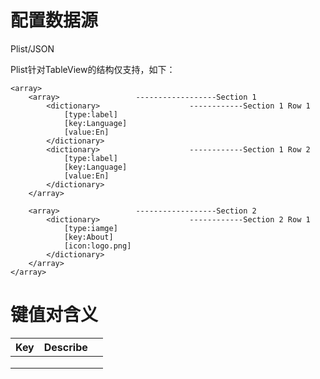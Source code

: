 

# 配置数据源

Plist/JSON

Plist针对TableView的结构仅支持，如下：

    <array>
        <array>                 ------------------Section 1
            <dictionary>                    ------------Section 1 Row 1
                [type:label]
                [key:Language]
                [value:En]
            </dictionary>
            <dictionary>                    ------------Section 1 Row 2
                [type:label]
                [key:Language]
                [value:En]
            </dictionary>
        </array>
    
        <array>                 ------------------Section 2
            <dictionary>                    ------------Section 2 Row 1
                [type:iamge]
                [key:About]
                [icon:logo.png]
            </dictionary>
        </array>
    </array>



# 键值对含义

| Key  | Describe |      |
| ---- | -------- | ---- |
|      |          |      |
|      |          |      |
|      |          |      |

